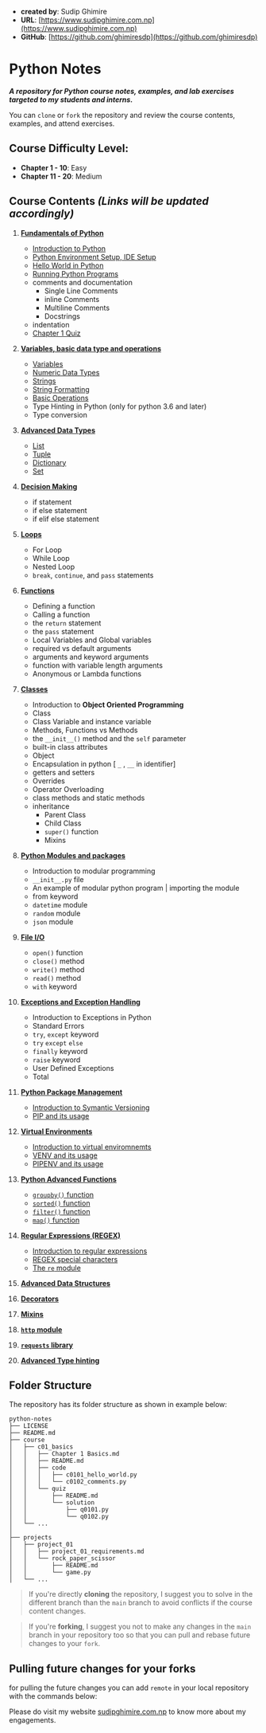 - **created by**: Sudip Ghimire
- **URL**: [https://www.sudipghimire.com.np](https://www.sudipghimire.com.np)
- **GitHub**: [https://github.com/ghimiresdp](https://github.com/ghimiresdp)

# Python Notes

**_A repository for Python course notes, examples, and lab exercises targeted to my students and interns._**

You can `clone` or `fork` the repository and review the course contents, examples, and attend exercises.

## Course Difficulty Level:

- **Chapter 1 - 10**: Easy
- **Chapter 11 - 20**: Medium

## Course Contents _(Links will be updated accordingly)_

1. **[Fundamentals of Python](course/c01_basics/)**
   - [Introduction to Python](course/c01_basics/Chapter%201%20Basics.md)
   - [Python Environment Setup, IDE Setup](course/c01_basics/Chapter%201%20Basics.md#installing-python)
   - [Hello World in Python](course/c01_basics/Chapter%201%20Basics.md#hello-world-with-idle)
   - [Running Python Programs](course/c01_basics/Chapter%201%20Basics.md#creating-editing-and-running-python-files)
   - comments and documentation
       - Single Line Comments
       - inline Comments
       - Multiline Comments
       - Docstrings
   - indentation
   - [Chapter 1 Quiz](course/c01_basics/quiz/README.md)

2. **[Variables, basic data type and operations](course/c02_data_types)**
    - [Variables](course/c02_data_types/Chapter%202.1%20Variables.md)
    - [Numeric Data Types](course/c02_data_types/Chapter%202.2%20Numeric%20Data%20Types.md)
    - [Strings](course/c02_data_types/Chapter%202.3%20Strings.md)
    - [String Formatting](course/c02_data_types/Chapter%202.4%20string%20formatting.md)
    - [Basic Operations](course/c02_data_types/Chapter%202.5%20Operations.md)
    - Type Hinting in Python (only for python 3.6 and later)
    - Type conversion

3. **[Advanced Data Types](course/c03_advanced_data_types)**
    - [List](course/c03_advanced_data_types/chapter%203.1%20Lists.md)
    - [Tuple]()
    - [Dictionary]()
    - [Set]()

4. **[Decision Making](course/c04_decision_making)**
    - if statement
    - if else statement
    - if elif else statement

5. **[Loops](course/c05_loops)**
    - For Loop
    - While Loop
    - Nested Loop
    - `break`, `continue`, and `pass` statements

6. **[Functions](course/c06_functions)**
    - Defining a function
    - Calling a function
    - the `return` statement
    - the `pass` statement
    - Local Variables and Global variables
    - required vs default arguments
    - arguments and keyword arguments
    - function with variable length arguments
    - Anonymous or Lambda functions

7. **[Classes](course/c07_oop)**
    - Introduction to **Object Oriented Programming**
    - Class
    - Class Variable and instance variable
    - Methods,  Functions vs Methods
    - the `__init__()` method and the `self` parameter
    - built-in class attributes
    - Object
    - Encapsulation in python [ `_` , `__` in identifier]
    - getters and setters
    - Overrides
    - Operator Overloading
    - class methods and static methods
    - inheritance
      - Parent Class
      - Child Class
      - `super()` function
      - Mixins

8. **[Python Modules and packages](course/c08_modules_packages)**
    - Introduction to modular programming
    - `__init__.py` file
    - An example of modular python program | importing the module
    - from keyword
    - `datetime` module
    - `random` module
    - `json` module

9. **[File I/O](course/c09_file)**
   - `open()` function
   - `close()` method
   - `write()` method
   - `read()` method
   - `with` keyword

10. **[Exceptions and Exception Handling](course/c10_exceptions)**
    - Introduction to Exceptions in Python
    - Standard Errors
    - `try`, `except` keyword
    - `try` `except` `else`
    - `finally` keyword
    - `raise` keyword
    - User Defined Exceptions
    - Total

11. **[Python Package Management](course/c11_pip)**
	- [Introduction to Symantic Versioning](course/c11_pip/c1101%20symver.md)
	- [PIP and its usage](course/c11_pip/c1102%20pip.md)

12. **[Virtual Environments](course/c12_virtual_environment)**
	- [Introduction to virtual enviromnemts](course/c12_virtual_environment/c1201%20virtual%20environment%20intro.md)
	- [VENV and its usage](course/c12_virtual_environment/c1202%20venv.md)
	- [PIPENV and its usage](course/c12_virtual_environment/c1203%20pipenv.md)

13. **[Python Advanced Functions](course/c13_advanced_functions)**
    - [`groupby()` function](course/c13_advanced_functions/chapter%2013.1%20groupby.md)
    - [`sorted()` function](course/c13_advanced_functions/chapter%2013.2%20sorted.md)
    - [`filter()` function](course/c13_advanced_functions/chapter%2013.3%20filter.md)
    - [`map()` function]()

14. **[Regular Expressions (REGEX)](course/c14_regex)**
    - [Introduction to regular expressions](course/c14_regex/chapter%2014.1%20regular%20expressions.md)
    - [REGEX special characters](course/c14_regex/chapter%2014.2%20regex%20special%20characters.md)
    - [The `re` module](course/c14_regex/chapter%2014.3%20the%20re%20module)

15. [**Advanced Data Structures**](course/c15_data_structures)
16. [**Decorators**](course/c16_decorators)
17. [**Mixins**](course/c17_mixins)
18. [**`http` module**](course/c18_python_http)
19. [**`requests` library**](course/c19_requests)
20. [**Advanced Type hinting**](course/c20_advanced_type_hinting)

## Folder Structure
The repository has its folder structure as shown in example below:
```
python-notes
├── LICENSE
├── README.md
├── course
│   ├── c01_basics
│   │   ├── Chapter 1 Basics.md
│   │   ├── README.md
│   │   ├── code
│   │   │   ├── c0101_hello_world.py
│   │   │   └── c0102_comments.py
│   │   └── quiz
│   │       ├── README.md
│   │       └── solution
│   │           ├── q0101.py
│   │           └── q0102.py
│   └── ...
│
├── projects
│   ├── project_01
│   │   ├── project_01_requirements.md
│   │   └── rock_paper_scissor
│   │       ├── README.md
│   │       └── game.py
│   └── ...
```


> If you're directly **cloning** the repository, I suggest you to solve in the different branch than the `main` branch
> to avoid conflicts if the course content changes.

> If you're **forking**, I suggest you not to make any changes in the `main` branch in your repository too so that you
> can pull and rebase future changes to your `fork`.

## Pulling future changes for your forks

for pulling the future changes you can add `remote` in your local repository with the commands below:

Please do visit my website [sudipghimire.com.np](https://sudipghimire.com.np) to know more about my engagements.
